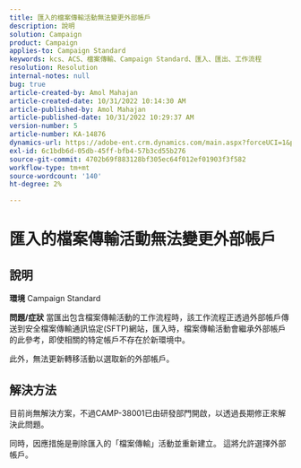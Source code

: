 ```yaml
---
title: 匯入的檔案傳輸活動無法變更外部帳戶
description: 說明
solution: Campaign
product: Campaign
applies-to: Campaign Standard
keywords: kcs、ACS、檔案傳輸、Campaign Standard、匯入、匯出、工作流程
resolution: Resolution
internal-notes: null
bug: true
article-created-by: Amol Mahajan
article-created-date: 10/31/2022 10:14:30 AM
article-published-by: Amol Mahajan
article-published-date: 10/31/2022 10:29:37 AM
version-number: 5
article-number: KA-14876
dynamics-url: https://adobe-ent.crm.dynamics.com/main.aspx?forceUCI=1&pagetype=entityrecord&etn=knowledgearticle&id=955df4cb-0459-ed11-9561-6045bd006079
exl-id: 6c1bdb6d-05db-45ff-bfb4-57b3cd55b276
source-git-commit: 4702b69f883128bf305ec64f012ef01903f3f582
workflow-type: tm+mt
source-wordcount: '140'
ht-degree: 2%

---
```


# 匯入的檔案傳輸活動無法變更外部帳戶

## 說明

<b>環境</b>
Campaign Standard


<b>問題/症狀</b>
當匯出包含檔案傳輸活動的工作流程時，該工作流程正透過外部帳戶傳送到安全檔案傳輸通訊協定(SFTP)網站，匯入時，檔案傳輸活動會繼承外部帳戶的此參考，即使相關的特定帳戶不存在於新環境中。

此外，無法更新轉移活動以選取新的外部帳戶。


## 解決方法


目前尚無解決方案，不過CAMP-38001已由研發部門開啟，以透過長期修正來解決此問題。

同時，因應措施是刪除匯入的「檔案傳輸」活動並重新建立。 這將允許選擇外部帳戶。

